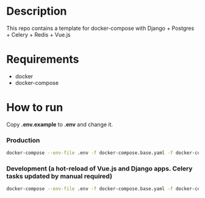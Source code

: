 # Description
This repo contains a template for docker-compose with Django + Postgres + Celery + Redis + Vue.js
# Requirements
- docker
- docker-compose
# How to run
Copy __.env.example__ to __.env__ and change it.

### Production
```sh
docker-compose --env-file .env -f docker-compose.base.yaml -f docker-compose.prod.yaml up -d
```
### Development (a hot-reload of Vue.js and Django apps. Celery tasks updated by manual required)
```sh
docker-compose --env-file .env -f docker-compose.base.yaml -f docker-compose.dev.yaml up -d
```